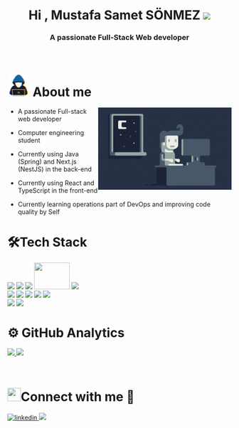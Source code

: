 <h1 align="center"><b>Hi , Mustafa Samet SÖNMEZ </b><img src="https://media.giphy.com/media/hvRJCLFzcasrR4ia7z/giphy.gif" width="35"></h1>
<h3 align="center">A passionate Full-Stack Web developer</h3>
<br/>


<h1><picture><img src = "https://github.com/0xAbdulKhalid/0xAbdulKhalid/raw/main/assets/mdImages/about_me.gif" width = 50px></picture> About me</h1>
<img alt="Night Coding" src="https://raw.githubusercontent.com/AVS1508/AVS1508/master/assets/Night-Coding.gif" align="right"/>

- A passionate Full-stack web developer

- Computer engineering student 

- Currently using Java (Spring) and Next.js (NestJS) in the back-end

- Currently using React and TypeScript in the front-end

- Currently learning operations part of DevOps and improving code quality by Self

<h1> 🛠Tech Stack</h1>
<p>
<img src="https://www.vectorlogo.zone/logos/java/java-horizontal.svg"/>
<img src="https://www.vectorlogo.zone/logos/springio/springio-ar21.svg"/>
<img src="https://www.vectorlogo.zone/logos/nodejs/nodejs-horizontal.svg"/>
<img src="https://upload.wikimedia.org/wikipedia/commons/8/8e/Nextjs-logo.svg" width="80" height="60"/>
<img src="https://www.vectorlogo.zone/logos/nestjs/nestjs-ar21.svg"/>
<br/>
<img src="https://www.vectorlogo.zone/logos/typescriptlang/typescriptlang-icon.svg"/>
<img src="https://upload.wikimedia.org/wikipedia/commons/thumb/9/99/Unofficial_JavaScript_logo_2.svg/64px-Unofficial_JavaScript_logo_2.svg.png"/>
<img src="https://www.vectorlogo.zone/logos/reactjs/reactjs-ar21.svg"/>
<img src="https://www.vectorlogo.zone/logos/w3_css/w3_css-ar21.svg"/>
<img src="https://www.vectorlogo.zone/logos/w3_html5/w3_html5-ar21.svg"/>
<br/>
<img src="https://www.vectorlogo.zone/logos/mysql/mysql-horizontal.svg"/>
<img src="https://www.vectorlogo.zone/logos/postgresql/postgresql-horizontal.svg"/>
</p>

<h1> ⚙️ GitHub Analytics </h1>

<p align="">
<a href="https://github.com/msamets">
  <img height="180em" src="https://github-readme-stats-eight-theta.vercel.app/api?username=msamets&show_icons=true&theme=algolia&include_all_commits=true&count_private=true"/>
  <img height="180em" src="https://github-readme-stats-eight-theta.vercel.app/api/top-langs/?username=nursolak&layout=compact&langs_count=8&theme=algolia"/>
</a>
</p>

<br>

<h1> <img src="https://media.giphy.com/media/iY8CRBdQXODJSCERIr/giphy.gif" width="30" height="30">Connect with me 🤝 </h3>
<a href="https://www.linkedin.com/in/msamets" target="_blank">
<img src="https://www.vectorlogo.zone/logos/linkedin/linkedin-icon.svg" alt=linkedin style="margin-bottom: 5px;"/>
</a>
<a href="mailto:sqya147@gmail.com" target="_blank">
<img src="https://www.vectorlogo.zone/logos/gmail/gmail-icon.svg" t=mail />
</a>
